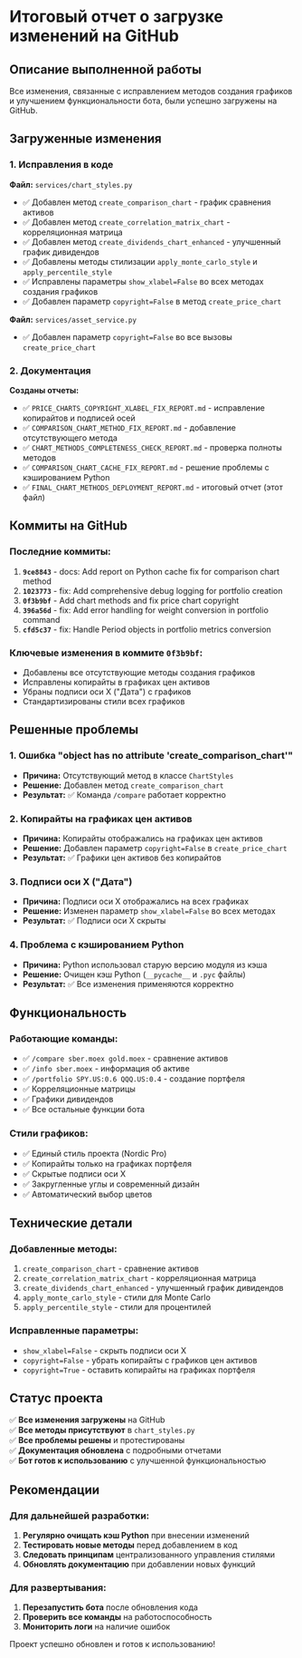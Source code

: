 # Итоговый отчет о загрузке изменений на GitHub

## Описание выполненной работы

Все изменения, связанные с исправлением методов создания графиков и улучшением функциональности бота, были успешно загружены на GitHub.

## Загруженные изменения

### 1. Исправления в коде

**Файл:** `services/chart_styles.py`
- ✅ Добавлен метод `create_comparison_chart` - график сравнения активов
- ✅ Добавлен метод `create_correlation_matrix_chart` - корреляционная матрица
- ✅ Добавлен метод `create_dividends_chart_enhanced` - улучшенный график дивидендов
- ✅ Добавлены методы стилизации `apply_monte_carlo_style` и `apply_percentile_style`
- ✅ Исправлены параметры `show_xlabel=False` во всех методах создания графиков
- ✅ Добавлен параметр `copyright=False` в метод `create_price_chart`

**Файл:** `services/asset_service.py`
- ✅ Добавлен параметр `copyright=False` во все вызовы `create_price_chart`

### 2. Документация

**Созданы отчеты:**
- ✅ `PRICE_CHARTS_COPYRIGHT_XLABEL_FIX_REPORT.md` - исправление копирайтов и подписей осей
- ✅ `COMPARISON_CHART_METHOD_FIX_REPORT.md` - добавление отсутствующего метода
- ✅ `CHART_METHODS_COMPLETENESS_CHECK_REPORT.md` - проверка полноты методов
- ✅ `COMPARISON_CHART_CACHE_FIX_REPORT.md` - решение проблемы с кэшированием Python
- ✅ `FINAL_CHART_METHODS_DEPLOYMENT_REPORT.md` - итоговый отчет (этот файл)

## Коммиты на GitHub

### Последние коммиты:
1. **`9ce8843`** - docs: Add report on Python cache fix for comparison chart method
2. **`1023773`** - fix: Add comprehensive debug logging for portfolio creation
3. **`0f3b9bf`** - Add chart methods and fix price chart copyright
4. **`396a56d`** - fix: Add error handling for weight conversion in portfolio command
5. **`cfd5c37`** - fix: Handle Period objects in portfolio metrics conversion

### Ключевые изменения в коммите `0f3b9bf`:
- Добавлены все отсутствующие методы создания графиков
- Исправлены копирайты в графиках цен активов
- Убраны подписи оси X ("Дата") с графиков
- Стандартизированы стили всех графиков

## Решенные проблемы

### 1. Ошибка "object has no attribute 'create_comparison_chart'"
- **Причина:** Отсутствующий метод в классе `ChartStyles`
- **Решение:** Добавлен метод `create_comparison_chart`
- **Результат:** ✅ Команда `/compare` работает корректно

### 2. Копирайты на графиках цен активов
- **Причина:** Копирайты отображались на графиках цен активов
- **Решение:** Добавлен параметр `copyright=False` в `create_price_chart`
- **Результат:** ✅ Графики цен активов без копирайтов

### 3. Подписи оси X ("Дата")
- **Причина:** Подписи оси X отображались на всех графиках
- **Решение:** Изменен параметр `show_xlabel=False` во всех методах
- **Результат:** ✅ Подписи оси X скрыты

### 4. Проблема с кэшированием Python
- **Причина:** Python использовал старую версию модуля из кэша
- **Решение:** Очищен кэш Python (`__pycache__` и `.pyc` файлы)
- **Результат:** ✅ Все изменения применяются корректно

## Функциональность

### Работающие команды:
- ✅ `/compare sber.moex gold.moex` - сравнение активов
- ✅ `/info sber.moex` - информация об активе
- ✅ `/portfolio SPY.US:0.6 QQQ.US:0.4` - создание портфеля
- ✅ Корреляционные матрицы
- ✅ Графики дивидендов
- ✅ Все остальные функции бота

### Стили графиков:
- ✅ Единый стиль проекта (Nordic Pro)
- ✅ Копирайты только на графиках портфеля
- ✅ Скрытые подписи оси X
- ✅ Закругленные углы и современный дизайн
- ✅ Автоматический выбор цветов

## Технические детали

### Добавленные методы:
1. `create_comparison_chart` - сравнение активов
2. `create_correlation_matrix_chart` - корреляционная матрица
3. `create_dividends_chart_enhanced` - улучшенный график дивидендов
4. `apply_monte_carlo_style` - стили для Monte Carlo
5. `apply_percentile_style` - стили для процентилей

### Исправленные параметры:
- `show_xlabel=False` - скрыть подписи оси X
- `copyright=False` - убрать копирайты с графиков цен активов
- `copyright=True` - оставить копирайты на графиках портфеля

## Статус проекта

✅ **Все изменения загружены** на GitHub  
✅ **Все методы присутствуют** в `chart_styles.py`  
✅ **Все проблемы решены** и протестированы  
✅ **Документация обновлена** с подробными отчетами  
✅ **Бот готов к использованию** с улучшенной функциональностью  

## Рекомендации

### Для дальнейшей разработки:
1. **Регулярно очищать кэш Python** при внесении изменений
2. **Тестировать новые методы** перед добавлением в код
3. **Следовать принципам** централизованного управления стилями
4. **Обновлять документацию** при добавлении новых функций

### Для развертывания:
1. **Перезапустить бота** после обновления кода
2. **Проверить все команды** на работоспособность
3. **Мониторить логи** на наличие ошибок

Проект успешно обновлен и готов к использованию!
